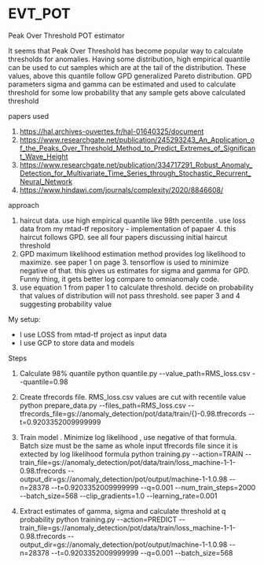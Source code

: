 # EVT_POT
Peak Over Threshold POT estimator

It seems that Peak Over Threshold has become popular way to calculate thresholds for anomalies. Having some distribution, high empirical quantile can be used to cut samples which are at the tail of the distribution. These values, above this quantile follow GPD generalized Pareto distribution. GPD parameters sigma and gamma can be estimated and used to calculate threshold for some low probability that any sample gets above calculated threshold

papers used 

1. https://hal.archives-ouvertes.fr/hal-01640325/document
2. https://www.researchgate.net/publication/245293243_An_Application_of_the_Peaks_Over_Threshold_Method_to_Predict_Extremes_of_Significant_Wave_Height
3. https://www.researchgate.net/publication/334717291_Robust_Anomaly_Detection_for_Multivariate_Time_Series_through_Stochastic_Recurrent_Neural_Network
4. https://www.hindawi.com/journals/complexity/2020/8846608/

approach

1. haircut data. use high empirical quantile like 98th percentile . use loss data from my mtad-tf repository - implementation of papaer 4. this haircut follows GPD. see all four papers discussing initial haircut threshold
2. GPD maximum likelihood estimation method provides log likelihood to maximize. see paper 1 on page 3. tensorflow is used to minimize negative of that. this gives us estimates for sigma and gamma for GPD. Funny thing, it gets better log compare to omnianomaly code.
3. use equation 1 from paper 1 to calculate threshold. decide on probability that values of distribution will not pass threshold. see paper 3 and 4 suggesting probability value


My setup:
- I use LOSS from mtad-tf project as input data
- I use GCP to store data and models

Steps

1. Calculate 98% quantile
python quantile.py --value_path=RMS_loss.csv --quantile=0.98

2. Create tfrecords file. RMS_loss.csv values are cut with recentile value 
python prepare_data.py --files_path=RMS_loss.csv --tfrecords_file=gs://anomaly_detection/pot/data/train/{}-0.98.tfrecords --t=0.9203352009999999

3. Train model . Minimize log likelihood , use negative of that formula. Batch size must be the same as whole input tfrecords file since it is extected by log likelihood formula
python training.py --action=TRAIN --train_file=gs://anomaly_detection/pot/data/train/loss_machine-1-1-0.98.tfrecords --output_dir=gs://anomaly_detection/pot/output/machine-1-1.0.98 --n=28378 --t=0.9203352009999999 --q=0.001 --num_train_steps=2000 --batch_size=568 --clip_gradients=1.0 --learning_rate=0.001

4. Extract estimates of gamma, sigma and calculate threshold at q probability
python training.py --action=PREDICT --train_file=gs://anomaly_detection/pot/data/train/loss_machine-1-1-0.98.tfrecords --output_dir=gs://anomaly_detection/pot/output/machine-1-1.0.98 --n=28378 --t=0.9203352009999999 --q=0.001 --batch_size=568
